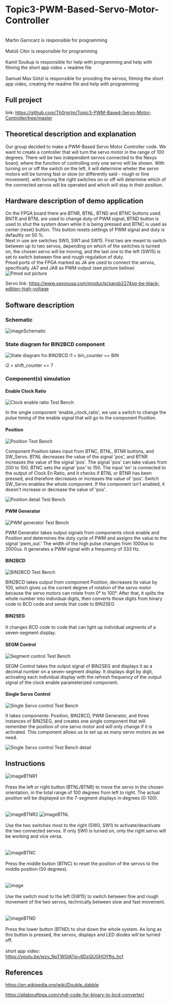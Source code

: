 # Topic3-PWM-Based-Servo-Motor-Controller
\
Martin Garncarz is responsible for programming\
\
Matúš Citor is responsible for programming\
\
Kamil Soukup is responsible for help with programming and help with filming the short app video + readme file\
\
Samuel Max Götzl is responsible for providing the servos, filming the short app video, creating the readme file and help with programming

## Full project
link: https://github.com/Th0rgrlm/Topic3-PWM-Based-Servo-Motor-Controller/tree/master

## Theoretical description and explanation
Our group decided to make a PWM-Based Servo Motor Controller code. We want to create a controller that will turn the servo motor in the range of 100 degrees. There will be two independent servos connected to the Nexys board, where the function of controlling only one servo will be shown. With turning on or off the switch on the left, it will determine wheter the servo motors will be turning fast or slow (or differently said - rough or fine movement). with turning the right switches on or off will determine which of the connected servos will be operated and which will stay in their position.

## Hardware description of demo application
On the FPGA board there are BTNR, BTNL, BTND and BTNC buttons used. BNTR and BTNL are used to change duty of PWM signal, BTND button is used to shut the system down while it is being pressed and BTNC is used as center (reset) button. This button resets settings of PWM signal and duty is defaultly on 50 %. \
Next in use are switches SW0, SW1 and SW15. First two are meant to switch between up to two servos, depending on which of the switches is turned on, the chosen servo will be moving, and the last one to the left (SW15) is set to switch between fine and rough regulation of duty.\
Pmod ports of the FPGA marked as JA are used to connect the servos, specifically JA7 and JA8 as PWM output (see picture bellow)\
<img src="https://github.com/Th0rgrlm/Topic3-PWM-Based-Servo-Motor-Controller/blob/main/images/Pmod_pinout.png" alt="Pmod out picture" /> 

Servo link: https://www.savoxusa.com/products/savsb2274sg-be-black-edition-high-voltage


## Software description

### Schematic

![imageSchematic](https://github.com/Th0rgrlm/Topic3-PWM-Based-Servo-Motor-Controller/blob/main/images/schematic.png)

### State diagram for BIN2BCD component

<img src="https://github.com/Th0rgrlm/Topic3-PWM-Based-Servo-Motor-Controller/blob/main/images/BIN2BCD_State_Diagram.jpg" alt="State diagram fro BIN2BCD" >
i1 = bin_counter == BIN

i2 = shift_counter == 7

### Component(s) simulation

#### Enable Clock Ratio
<img src="https://github.com/Th0rgrlm/Topic3-PWM-Based-Servo-Motor-Controller/blob/main/images/Simulation/enable_clock_ratio.png" alt="Clock enable ratio Test Bench" /> 

In the single component 'enable_clock_ratio', we use a switch to change the pulse timing of the enable signal that will go to the component Position.

#### Position

<img src="https://github.com/Th0rgrlm/Topic3-PWM-Based-Servo-Motor-Controller/blob/main/images/Simulation/position.png" alt="Position Test Bench" />

Component Position takes input from BTNC, BTNL, BTNR buttons, and SW_Servo. BTNL decreases the value of the signal 'pos', and BTNR increases the value of the signal 'pos'. The signal 'pos' can take values from 200 to 100. BTNC sets the signal 'pos' to 150. The input 'en' is connected to the output of Clock En Ratio, and it checks if BTNL or BTNR has been pressed, and therefore decreases or increases the value of 'pos'. Switch SW_Servo enables the whole component. If the component isn't enabled, it doesn't increase or decrease the value of 'pos'.

<img src="https://github.com/Th0rgrlm/Topic3-PWM-Based-Servo-Motor-Controller/blob/main/images/Simulation/position%20detail.png" alt="Position detail Test Bench" />

#### PWM Generator

<img src="https://github.com/Th0rgrlm/Topic3-PWM-Based-Servo-Motor-Controller/blob/main/images/Simulation/pwm_generator.png" alt="PWM generator Test Bench" />

PWM Generator takes output signals from components clock enable and Position and determines the duty cycle of PWM and assigns the value to the signal 'pwm_out.' The width of the high pulse changes from 1000us to 2000us. It generates a PWM signal with a frequency of 333 Hz.

#### BIN2BCD

<img src="https://github.com/Th0rgrlm/Topic3-PWM-Based-Servo-Motor-Controller/blob/main/images/Simulation/bin2bcd.png" alt="BIN2BCD Test Bench" />

BIN2BCD takes output from component Position, decreases its value by 100, which gives us the current degree of rotation of the servo motor because the servo motors can rotate from 0° to 100°. After that, it splits the whole number into individual digits, then converts those digits from binary code to BCD code and sends that code to BIN2SEG

#### BIN2SEG

It changes BCD code to code that can light up individual segments of a seven-segment display.

#### SEGM Control

<img src="https://github.com/Th0rgrlm/Topic3-PWM-Based-Servo-Motor-Controller/blob/main/images/Simulation/segm_control.png" alt="Segment control Test Bench"/>

SEGM Control takes the output signal of BIN2SEG and displays it as a decimal number on a seven-segment display. It displays digit by digit, activating each individual display with the refresh frequency of the output signal of the clock enable parameterized component.

#### Single Servo Control

<img src="https://github.com/Th0rgrlm/Topic3-PWM-Based-Servo-Motor-Controller/blob/main/images/Simulation/single_servo_control.png" alt="Single Servo control Test Bench"/>

It takes components: Position, BIN2BCD, PWM Generator, and three instances of BIN2SEG, and creates one single component that will remember the position of one servo motor and will only change if it is activated. This component allows us to set up as many servo motors as we need.

<img src="https://github.com/Th0rgrlm/Topic3-PWM-Based-Servo-Motor-Controller/blob/main/images/Simulation/single_servo_control pwm detail.png" alt="Single Servo control Test Bench detail"/>



## Instructions

![imageBTNR1](https://github.com/Th0rgrlm/Topic3-PWM-Based-Servo-Motor-Controller/blob/main/images/btnr1.jpg)\
\
Press the left or right button (BTNL/BTNR) to move the servo in the chosen orientation, in the total range of 100 degrees from left to right. The actual position will be displayed on the 7-segment displays in degrees (0-100).\
\
\
![imageBTNR2](https://github.com/Th0rgrlm/Topic3-PWM-Based-Servo-Motor-Controller/blob/main/images/btnr2.jpg)
![imageBTNL](https://github.com/Th0rgrlm/Topic3-PWM-Based-Servo-Motor-Controller/blob/main/images/btnl.jpg)\
\
Use the two switches most to the right (SW0, SW1) to activate/deactivate the two connected servos. If only SW0 is turned on, only the right servo will be working and vice versa.\
\
\
![imageBTNC](https://github.com/Th0rgrlm/Topic3-PWM-Based-Servo-Motor-Controller/blob/main/images/btnc.jpg)\
\
Press the middle button (BTNC) to reset the position of the servos to the middle position (50 degrees).\
\
\
![image](https://github.com/Th0rgrlm/Topic3-PWM-Based-Servo-Motor-Controller/blob/main/images/sw_speed.jpg)\
\
Use the switch most to the left (SW15) to switch between fine and rough movement of the two servos, technically between slow and fast movement.\
\
\
![imageBTND](https://github.com/Th0rgrlm/Topic3-PWM-Based-Servo-Motor-Controller/blob/main/images/btnd.jpg)\
\
Press the lower button (BTND) to shut down the whole system. As long as this button is pressed, the servos, displays and LED diodes will be turned off.\
\
short app video:\
https://youtu.be/wzy_NoTWGlA?si=6DzQUGHOYftg_hcf

## References

https://en.wikipedia.org/wiki/Double_dabble

https://allaboutfpga.com/vhdl-code-for-binary-to-bcd-converter/
